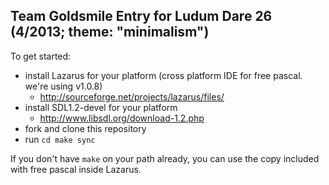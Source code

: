 Team Goldsmile Entry for Ludum Dare 26 (4/2013; theme: "minimalism")
--------------------------------------------------------------------
To get started:

* install Lazarus for your platform (cross platform IDE for free pascal. we're using v1.0.8)
  - http://sourceforge.net/projects/lazarus/files/
* install SDL1.2-devel for your platform
  - http://www.libsdl.org/download-1.2.php
* fork and clone this repository
* run `cd make sync`

If you don't have `make` on your path already, you can use the copy
included with free pascal inside Lazarus.
